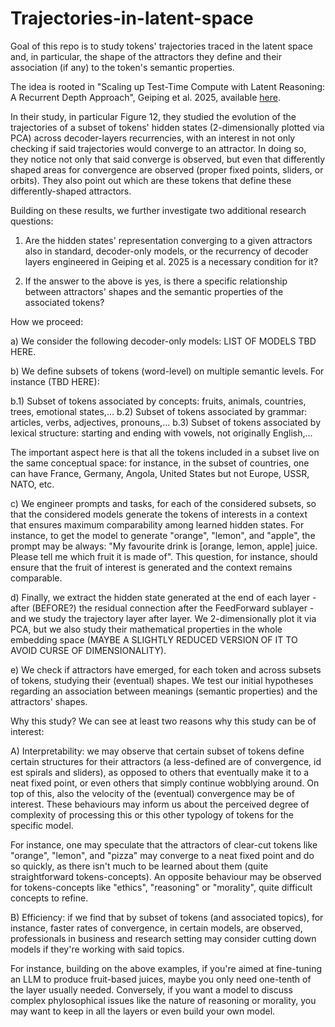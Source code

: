 # Trajectories-in-latent-space
Goal of this repo is to study tokens' trajectories traced in the latent space and, in particular, the shape of the attractors they define and their association (if any) to the token's semantic properties. 

The idea is rooted in "Scaling up Test-Time Compute with Latent Reasoning: A Recurrent Depth Approach", Geiping et al. 2025, available [here](https://arxiv.org/pdf/2502.05171).

In their study, in particular Figure 12, they studied the evolution of the trajectories of a subset of tokens' hidden states (2-dimensionally plotted via PCA) across decoder-layers recurrencies, with an interest in not only checking if said trajectories would converge to an attractor. In doing so, they notice not only that said converge is observed, but even that differently shaped areas for convergence are observed (proper fixed points, sliders, or orbits).
They also point out which are these tokens that define these differently-shaped attractors.

Building on these results, we further investigate two additional research questions:

1) Are the hidden states' representation converging to a given attractors also in standard, decoder-only models, or the recurrency of decoder layers engineered in Geiping et al. 2025 is a necessary condition for it?

2) If the answer to the above is yes, is there a specific relationship between attractors' shapes and the semantic properties of the associated tokens?

How we proceed:

a) We consider the following decoder-only models: LIST OF MODELS TBD HERE.

b) We define subsets of tokens (word-level) on multiple semantic levels. For instance (TBD HERE):  

b.1) Subset of tokens associated by concepts: fruits, animals, countries, trees, emotional states,... 
b.2) Subset of tokens associated by grammar: articles, verbs, adjectives, pronouns,...
b.3) Subset of tokens associated by lexical structure: starting and ending with vowels, not originally English,... 

The important aspect here is that all the tokens included in a subset live on the same conceptual space: for instance, in the subset of countries, one can have France, Germany, Angola, United States but not Europe, USSR, NATO, etc.

c) We engineer prompts and tasks, for each of the considered subsets, so that the considered models generate the tokens of interests in a context that ensures maximum comparability among learned hidden states. For instance, to get the model to generate "orange", "lemon", and "apple", the prompt may be always: "My favourite drink is [orange, lemon, apple] juice. Please tell me which fruit it is made of". This question, for instance, should ensure that the fruit of interest is generated and the context remains comparable.

d) Finally, we extract the hidden state generated at the end of each layer  - after (BEFORE?) the residual connection after the FeedForward sublayer - and we study the trajectory layer after layer. We 2-dimensionally plot it via PCA, but we also study their mathematical properties in the whole embedding space (MAYBE A SLIGHTLY REDUCED VERSION OF IT TO AVOID CURSE OF DIMENSIONALITY). 

e) We check if attractors have emerged, for each token and across subsets of tokens, studying their (eventual) shapes. We test our initial hypotheses regarding an association between meanings (semantic properties) and the attractors' shapes.

Why this study? We can see at least two reasons why this study can be of interest:

A) Interpretability: we may observe that certain subset of tokens define certain structures for their attractors (a less-defined are of convergence, id est spirals and sliders), as opposed to others that eventually make it to a neat fixed point, or even others that simply continue wobblying around. On top of this, also the velocity of the (eventual) convergence may be of interest. These behaviours may inform us about the perceived degree of complexity of processing this or this other typology of tokens for the specific model.

For instance, one may speculate that the attractors of clear-cut tokens like "orange", "lemon", and "pizza" may converge to a neat fixed point and do so quickly, as there isn't much to be learned about them (quite straightforward tokens-concepts). An opposite behaviour may be observed for tokens-concepts like "ethics", "reasoning" or "morality", quite difficult concepts to refine. 

B) Efficiency: if we find that by subset of tokens (and associated topics), for instance, faster rates of convergence, in certain models, are observed, professionals in business and research setting may consider cutting down models if they're working with said topics. 

For instance, building on the above examples, if you're aimed at fine-tuning an LLM to produce fruit-based juices, maybe you only need one-tenth of the layer usually needed. Conversely, if you want a model to discuss complex phylosophical issues like the nature of reasoning or morality, you may want to keep in all the layers or even build your own model.










